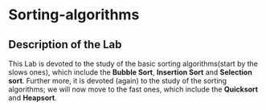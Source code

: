 # Sorting-algorithms
##  Description of the Lab
This Lab is devoted to the study of the basic sorting algorithms(start by the slows ones), which include the **Bubble Sort**, **Insertion Sort** and **Selection sort**.
Further more, it is devoted (again) to the study of the sorting algorithms; we will now move to the fast ones, which include the **Quicksort** and **Heapsort**.
